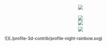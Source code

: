 <!-- https://github.com/DenverCoder1/readme-typing-svg -->
<p align="center">
<img src="https://readme-typing-svg.demolab.com?font=Orbitron&size=25&pause=1000&center=true&vCenter=true&random=false&width=600&lines=Welcome+to+my+GitHub+profile+page!" />
</p>

<p align="center">
<!-- https://github.com/anuraghazra/github-readme-stats -->
<img align="center" width="400" src="https://github-readme-stats.vercel.app/api?username=fllesser&theme=transparent&show_icons=true&hide_border=true" />
<!-- https://github.com/DenverCoder1/github-readme-streak-stats -->
<!-- <img align="center" width="400" src="https://streak-stats.demolab.com?user=fllesser&theme=transparent&date_format=%5BY.%5Dn.j&hide_border=true" /> -->
<br/>
<!-- https://github.com/Ashutosh00710/github-readme-activity-graph -->
<img width="800" src="https://github-readme-activity-graph.vercel.app/graph?username=fllesser&theme=github-compact&hide_border=true&area=true" />
<br/>
<!-- https://github.com/tandpfun/skill-icons -->
<img align="center" src="https://skillicons.dev/icons?i=py,rust,go,cs,html,css,js,ts,md&th, me=light" />
</p>
![](./profile-3d-contrib/profile-night-rainbow.svg)